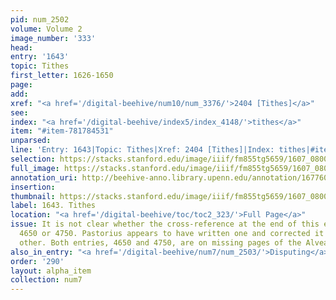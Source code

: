 ```yaml
---
pid: num_2502
volume: Volume 2
image_number: '333'
head:
entry: '1643'
topic: Tithes
first_letter: 1626-1650
page:
add:
xref: "<a href='/digital-beehive/num10/num_3376/'>2404 [Tithes]</a>"
see:
index: "<a href='/digital-beehive/index5/index_4148/'>tithes</a>"
item: "#item-781784531"
unparsed:
line: 'Entry: 1643|Topic: Tithes|Xref: 2404 [Tithes]|Index: tithes|#item-781784531'
selection: https://stacks.stanford.edu/image/iiif/fm855tg5659/1607_0800/399,2065,2851,551/full/0/default.jpg
full_image: https://stacks.stanford.edu/image/iiif/fm855tg5659/1607_0800/full/full/0/default.jpg
annotation_uri: http://beehive-anno.library.upenn.edu/annotation/1677601359524
insertion:
thumbnail: https://stacks.stanford.edu/image/iiif/fm855tg5659/1607_0800/399,2065,600,180/250,/0/default.jpg
label: 1643. Tithes
location: "<a href='/digital-beehive/toc/toc2_323/'>Full Page</a>"
issue: It is not clear whether the cross-reference at the end of this entry is to
  4650 or 4750. Pastorius appears to have written one and corrected it to create the
  other. Both entries, 4650 and 4750, are on missing pages of the Alvearium.
also_in_entry: "<a href='/digital-beehive/num7/num_2503/'>Disputing</a>"
order: '290'
layout: alpha_item
collection: num7
---
```

